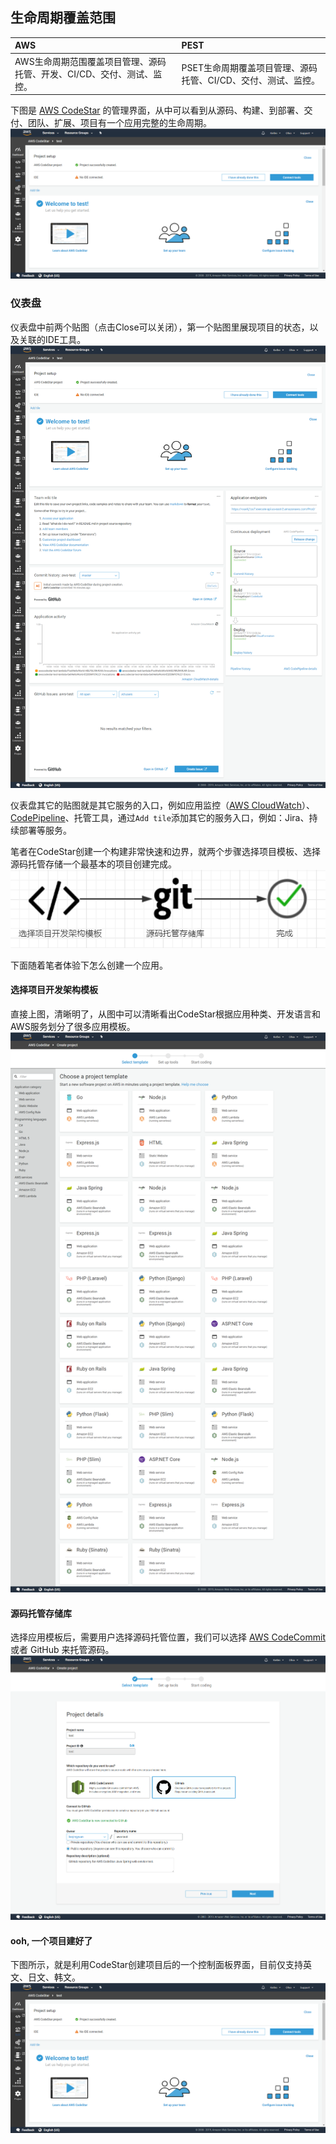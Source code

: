 ## 生命周期覆盖范围

| AWS | PEST |
| :--- | :--- |
| AWS生命周期范围覆盖项目管理、源码托管、开发、CI/CD、交付、测试、监控。 | PSET生命周期覆盖项目管理、源码托管、CI/CD、交付、测试、监控。 |

下图是 [AWS CodeStar](aws-codestar.md) 的管理界面，从中可以看到从源码、构建、到部署、交付、团队、扩展、项目有一个应用完整的生命周期。
![CodeStar控制面板](/assets/2019-02-17_124608.png)

### 仪表盘

仪表盘中前两个贴图（点击Close可以关闭），第一个贴图里展现项目的状态，以及关联的IDE工具。  
![CodeStar控制面板-仪表盘](/assets/2019-02-17_121934.png)  

仪表盘其它的贴图就是其它服务的入口，例如应用监控（[AWS CloudWatch](chapter18.1.md)）、[CodePipeline](chapter4.7.md)、托管工具，通过`Add tile`添加其它的服务入口，例如：Jira、持续部署等服务。

笔者在CodeStar创建一个构建非常快速和边界，就两个步骤选择项目模板、选择源码托管存储一个最基本的项目创建完成。  
![创建流程](/assets/2019-02-17_122412.png)

下面随着笔者体验下怎么创建一个应用。
#### 选择项目开发架构模板

直接上图，清晰明了，从图中可以清晰看出CodeStar根据应用种类、开发语言和AWS服务划分了很多应用模板。
![项目开发架构模板](/assets/2019-02-17_115738.png)

#### 源码托管存储库

选择应用模板后，需要用户选择源码托管位置，我们可以选择 [AWS CodeCommit](chapter4.5.md) 或者 GitHub 来托管源码。  
![源码托管存储库](/assets/2019-02-17_120103.png)

#### ooh, 一个项目建好了

下图所示，就是利用CodeStar创建项目后的一个控制面板界面，目前仅支持英文、日文、韩文。
![CodeStar控制面板](/assets/2019-02-17_124608.png)

